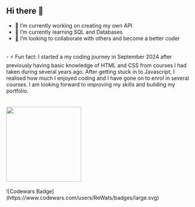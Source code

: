 ## Hi there 👋


- 🔭 I’m currently working on creating my own API
- 🌱 I’m currently learning SQL and Databases
- 👯 I’m looking to collaborate with others and become a better coder
<br>
- ⚡ Fun fact: I started a my coding journey in September 2024 after previously having basic knowledge of HTML and CSS from courses I had taken during several years ago. 
    After getting stuck in to Javascript, I realised how much I enjoyed coding and I have gone on to enrol in several courses. I am looking forward to improving my skills and building 
    my portfolio.
<br>
<br>
<br>
<a href="https://github.com/ReWats/convoychat">
  <img height=200 align="center" src="https://github-readme-stats.vercel.app/api/top-langs?username=ReWats&layout=compact&langs_count=8&card_width=320" />
</a>
<br>
<br>
![Codewars Badge](https://www.codewars.com/users/ReWats/badges/large.svg)


